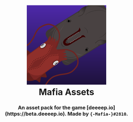 <h1 align="center">
<img src="https://raw.githubusercontent.com/mafia-assets/.github/main/logo.png" width="256" height="256">
<br>
Mafia Assets
</h1>
<h3 align="center">An asset pack for the game [deeeep.io](https://beta.deeeep.io). Made by <code>{-Mafia-}#2810</code>.</h3>
